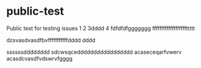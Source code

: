 # public-test
Public test for testing issues
1
2
3dddd
4
fdfdfdfggggggg
fffffffffffffffffffttttt

dzsvasdvasdfbvfffffffffffdddd
dddd



ssssssdddddddd
sdcwsqceddddddddddddddddd
acaseceqarfvwerv
acasdcvasdfvdswrvfgggg
